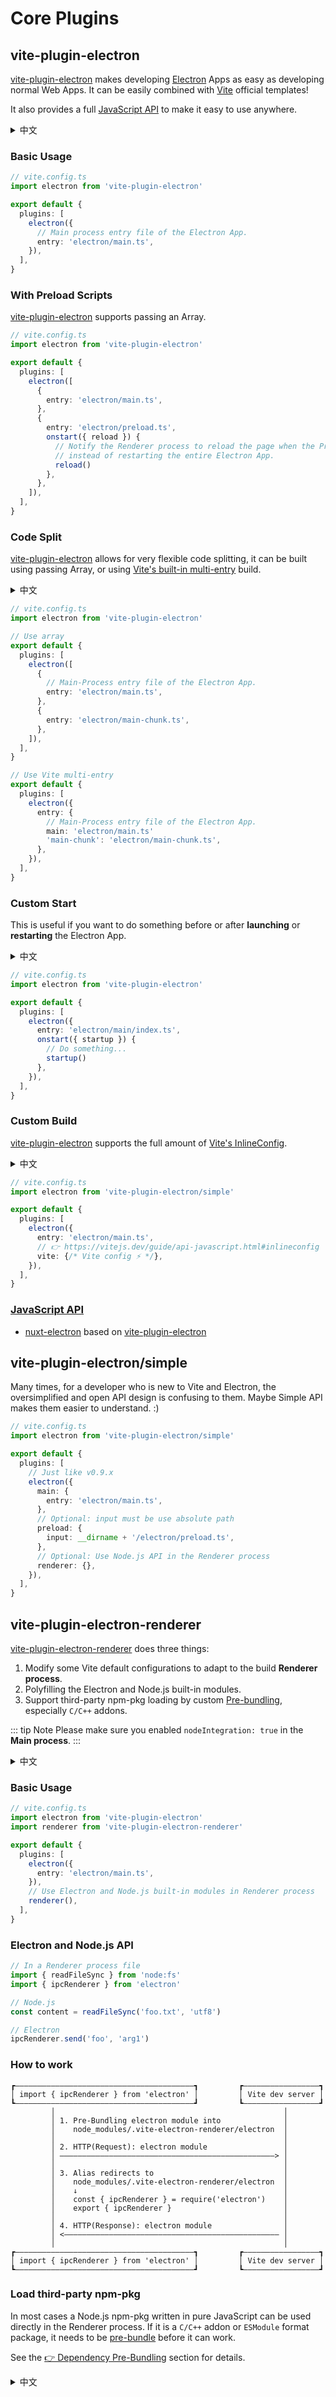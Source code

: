# Core Plugins

## vite-plugin-electron

[vite-plugin-electron](https://github.com/electron-vite/vite-plugin-electron) makes developing [Electron](https://www.electronjs.org/) Apps as easy as developing normal Web Apps. It can be easily combined with [Vite](https://vitejs.dev/) official templates!

It also provides a full [JavaScript API](https://github.com/electron-vite/vite-plugin-electron#javascript-api) to make it easy to use anywhere.

<details>
  <summary>中文</summary>
  <p><a target="_blank" href="https://github.com/electron-vite/vite-plugin-electron">vite-plugin-electron</a> 使得你开发 <a target="_blank" href="https://www.electronjs.org/">Electron</a> 应用像开发正常的 Web 应用那样简单，它可以非常简单与 <a target="_blank" href="https://vitejs.dev/">Vite</a> 官方的模板结合！</p>
  <p>除此之外它还提供全量的 <a target="_blank" href="https://github.com/electron-vite/vite-plugin-electron#javascript-api">JavaScript API</a> 可以很方便的在任何地方使用它。</p>
</details>

### Basic Usage

```ts
// vite.config.ts
import electron from 'vite-plugin-electron'

export default {
  plugins: [
    electron({
      // Main process entry file of the Electron App.
      entry: 'electron/main.ts',
    }),
  ],
}
```

### With Preload Scripts

[vite-plugin-electron](https://github.com/electron-vite/vite-plugin-electron) supports passing an Array.

```ts
// vite.config.ts
import electron from 'vite-plugin-electron'

export default {
  plugins: [
    electron([
      {
        entry: 'electron/main.ts',
      },
      {
        entry: 'electron/preload.ts',
        onstart({ reload }) {
          // Notify the Renderer process to reload the page when the Preload scripts build is complete, 
          // instead of restarting the entire Electron App.
          reload()
        },
      },
    ]),
  ],
}
```

### Code Split

[vite-plugin-electron](https://github.com/electron-vite/vite-plugin-electron) allows for very flexible code splitting, it can be built using passing Array, or using [Vite's built-in multi-entry](https://vitejs.dev/config/build-options.html#build-lib) build.

<details>
  <summary>中文</summary>
  <p><code>vite-plugin-electron</code> 可以进行十分灵活的代码拆分，它可以使用传递数组的形式构建，或者使用 <a target="_blank" href="https://vitejs.dev/config/build-options.html#build-lib">Vite 内置的多入口</a> 构建。</p>
</details>

```ts
// vite.config.ts
import electron from 'vite-plugin-electron'

// Use array
export default {
  plugins: [
    electron([
      {
        // Main-Process entry file of the Electron App.
        entry: 'electron/main.ts',
      },
      {
        entry: 'electron/main-chunk.ts',
      },
    ]),
  ],
}

// Use Vite multi-entry
export default {
  plugins: [
    electron({
      entry: {
        // Main-Process entry file of the Electron App.
        main: 'electron/main.ts'
        'main-chunk': 'electron/main-chunk.ts',
      },
    }),
  ],
}
```

### Custom Start

This is useful if you want to do something before or after **launching** or **restarting** the Electron App.

<details>
  <summary>中文</summary>
  <p>如果你想在启动或重启 Electron App 之前或之后做些什么，它会很有用。</p>
</details>

```ts
// vite.config.ts
import electron from 'vite-plugin-electron'

export default {
  plugins: [
    electron({
      entry: 'electron/main/index.ts',
      onstart({ startup }) {
        // Do something...
        startup()
      },
    }),
  ],
}
```

### Custom Build

[vite-plugin-electron](https://github.com/electron-vite/vite-plugin-electron) supports the full amount of [Vite's InlineConfig](https://vitejs.dev/guide/api-javascript.html#inlineconfig).

<details>
  <summary>中文</summary>
  <p><code>vite-plugin-electron</code> 支持全量的 <a target="_blank" href="https://vitejs.dev/guide/api-javascript.html#inlineconfig">Vite 配置</a>。</p>
</details>

```ts
// vite.config.ts
import electron from 'vite-plugin-electron/simple'

export default {
  plugins: [
    electron({
      entry: 'electron/main.ts',
      // 👉 https://vitejs.dev/guide/api-javascript.html#inlineconfig
      vite: {/* Vite config ⚡️ */},
    }),
  ],
}
```

### [JavaScript API](https://github.com/electron-vite/vite-plugin-electron#javascript-api)

- [nuxt-electron](https://github.com/caoxiemeihao/nuxt-electron) based on [vite-plugin-electron](https://github.com/electron-vite/vite-plugin-electron)

## vite-plugin-electron/simple

Many times, for a developer who is new to Vite and Electron, the oversimplified and open API design is confusing to them. Maybe Simple API makes them easier to understand. :)

```ts
// vite.config.ts
import electron from 'vite-plugin-electron/simple'

export default {
  plugins: [
    // Just like v0.9.x
    electron({
      main: {
        entry: 'electron/main.ts',
      },
      // Optional: input must be use absolute path
      preload: {
        input: __dirname + '/electron/preload.ts',
      },
      // Optional: Use Node.js API in the Renderer process
      renderer: {},
    }),
  ],
}
```

## vite-plugin-electron-renderer

[vite-plugin-electron-renderer](https://github.com/electron-vite/vite-plugin-electron-renderer) does three things:

1. Modify some Vite default configurations to adapt to the build **Renderer process**.
2. Polyfilling the Electron and Node.js built-in modules.
3. Support third-party npm-pkg loading by custom [Pre-bundling](/guide/dependency-pre-bundling), especially `C/C++` addons.

::: tip Note
Please make sure you enabled `nodeIntegration: true` in the **Main process**.
:::

<details>
  <summary>中文</summary>
  <p><a target="_blank" href="https://github.com/electron-vite/vite-plugin-electron-renderer">vite-plugin-electron-renderer</a> 做了三件事：</p>
  <ol>
  <li>修改一些 Vite 默认的配置以适配构建<strong>渲染进程</strong>。</li>
  <li>填充 Electron 和 Node.js 模块。</li>
  <li>通过自定义<a href="/guide/dependency-pre-bundling">预构建</a>支持第三方 npm 包加载，尤其是 <code>C/C++</code> 扩展。</li>
  </ol>
  <p><strong>注意</strong>：请确保你在<strong>主进程</strong>中启用了 <code>nodeIntegration: true</code></p>
</details>

### Basic Usage

```ts
// vite.config.ts
import electron from 'vite-plugin-electron'
import renderer from 'vite-plugin-electron-renderer'

export default {
  plugins: [
    electron({
      entry: 'electron/main.ts',
    }),
    // Use Electron and Node.js built-in modules in Renderer process
    renderer(),
  ],
}
```

### Electron and Node.js API

```ts
// In a Renderer process file
import { readFileSync } from 'node:fs'
import { ipcRenderer } from 'electron'

// Node.js
const content = readFileSync('foo.txt', 'utf8')

// Electron
ipcRenderer.send('foo', 'arg1')
```

### How to work

```log
┏————————————————————————————————————————┓         ┏—————————————————┓
│ import { ipcRenderer } from 'electron' │         │ Vite dev server │
┗————————————————————————————————————————┛         ┗—————————————————┛
         │                                                   │
         │ 1. Pre-Bundling electron module into              │
         │    node_modules/.vite-electron-renderer/electron  │
         │                                                   │
         │ 2. HTTP(Request): electron module                 │
         │ ————————————————————————————————————————————————> │
         │                                                   │
         │ 3. Alias redirects to                             │
         │    node_modules/.vite-electron-renderer/electron  │
         │    ↓                                              │
         │    const { ipcRenderer } = require('electron')    │
         │    export { ipcRenderer }                         │
         │                                                   │
         │ 4. HTTP(Response): electron module                │
         │ <———————————————————————————————————————————————— │
         │                                                   │
┏————————————————————————————————————————┓         ┏—————————————————┓
│ import { ipcRenderer } from 'electron' │         │ Vite dev server │
┗————————————————————————————————————————┛         ┗—————————————————┛
```

### Load third-party npm-pkg

In most cases a Node.js npm-pkg written in pure JavaScript can be used directly in the Renderer process. If it is a `C/C++` addon or `ESModule` format package, it needs to be [pre-bundle](https://vitejs.dev/guide/dep-pre-bundling.html) before it can work.

See the [👉 Dependency Pre-Bundling](/guide/dependency-pre-bundling) section for details.

<details>
  <summary>中文</summary>
  <p>多数情况下一个纯 JavaScript 编写的 Node.js npm 包是可以直接在渲染进程中使用的。如果它是 <code>C/C++</code> 扩展，或者 <code>ESModule</code> 格式包，那么需要将它<a target="_blank" href="https://vitejs.dev/guide/dep-pre-bundling.html">预构建</a>后才可以工作。</p>
  <p>详情请看 <a href="/guide/dependency-pre-bundling">👉 Dependency Pre-Bundling</a> 部分。</p>
</details>
